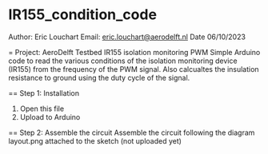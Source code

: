 # IR155_condition_code

Author: Eric Louchart
Email: eric.louchart@aerodelft.nl
Date 06/10/2023

= Project: AeroDelft Testbed IR155 isolation monitoring PWM
Simple Arduino code to read the various conditions of the isolation monitoring device (IR155) from the frequency of the PWM signal. Also calcualtes the insulation resistance to ground using the duty cycle of the signal.

== Step 1: Installation
1. Open this file
2. Upload to Arduino

== Step 2: Assemble the circuit
Assemble the circuit following the diagram layout.png attached to the sketch (not uploaded yet)


